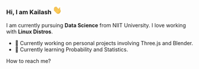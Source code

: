 ### Hi, I am Kailash <img src="https://raw.githubusercontent.com/KailashKS/KailashKS/main/hand_wave.gif" width="24px"/>

I am currently pursuing **Data Science** from NIIT University. I love working with **Linux Distros**.
  
  - 🔭 Currently working on personal projects involving Three.js and Blender.
  - 🌱 Currently learning Probability and Statistics.
 
 How to reach me?

 <div>
	<a href="https://www.linkedin.com/in/kailashks/">
	</a>
	&nbsp;
 </div>
 
<!--
**KailashKS/KailashKS** is a ✨ _special_ ✨ repository because its `README.md` (this file) appears on your GitHub profile.

Here are some ideas to get you started:

- 🔭 I’m currently working on ...
- 🌱 I’m currently learning ...
- 👯 I’m looking to collaborate on ...
- 🤔 I’m looking for help with ...
- 💬 Ask me about ...
- 📫 How to reach me: ...
- 😄 Pronouns: ...
- ⚡ Fun fact: ...
-->
